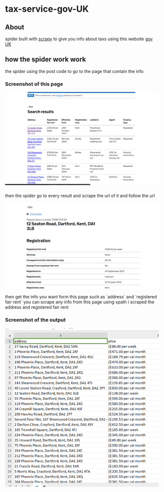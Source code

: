 # tax-service-gov-UK




## About 

spider built with [scrapy](https://scrapy.org/) to give you info about taxs using this website  [gov UK](https://www.tax.service.gov.uk/check-register-fair-rents/search-results?q=3Uz%2FLRKbuVgFceNFln3CIA%3D%3D) 

## how the spider work  work 
the spider using the post code to go to the page that contain the info


### Screenshot of this page
![output](https://github.com/abdosabry21/tax-service-gov-UK/blob/main/Screenshot%202023-12-01%20142529.png)

### 
<p> then the spider go to every result and scrape the url of it and follow the url </p>

![output](https://github.com/abdosabry21/tax-service-gov-UK/blob/main/Screenshot%202023-12-01%20142546.png)

<p>then get the info  you want form this page such as `address` and `registered fair rent`   you can scrape any info from this page using xpath i scraped the address and registered fair rent  </p>

### Screenshot of the output
![output](https://github.com/abdosabry21/tax-service-gov-UK/blob/main/Screenshot%202023-12-01%20142153.png)
